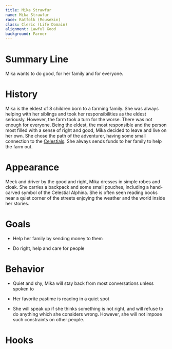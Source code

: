 ```yaml
---
title: Mika Strawfur
name: Mika Strawfur
race: Ratfolk (Mousekin)
class: Cleric (Life Domain)
alignment: Lawful Good
background: Farmer
---
```



# Summary Line

Mika wants to do good, for her family and for everyone.

# History

Mika is the eldest of 8 children born to a farming family. She was always helping with her siblings and took her responsibilities as the eldest seriously. However, the farm took a turn for the worse. There was not enough for everyone. Being the eldest, the most responsible and the person most filled with a sense of right and good, Mika decided to leave and live on her own. She chose the path of the adventurer, having some small connection to the [Celestials](../setting-world/celestials.md). She always sends funds to her family to help the farm out.

# Appearance

Meek and driver by the good and right, Mika dresses in simple robes and cloak. She carries a backpack and some small pouches, including a hand-carved symbol of the Celestial Alphina. She is often seen reading books near a quiet corner of the streets enjoying the weather and the world inside her stories.

# Goals

- Help her family by sending money to them

- Do right, help and care for people

# Behavior

- Quiet and shy, Mika will stay back from most conversations unless spoken to

- Her favorite pastime is reading in a quiet spot

- She will speak up if she thinks something is not right, and will refuse to do anything which she considers wrong. However, she will not impose such constraints on other people.

# Hooks


<!--  LocalWords:  Mika Strawfur Ratfolk Mousekin Celestials Alphina
 -->
